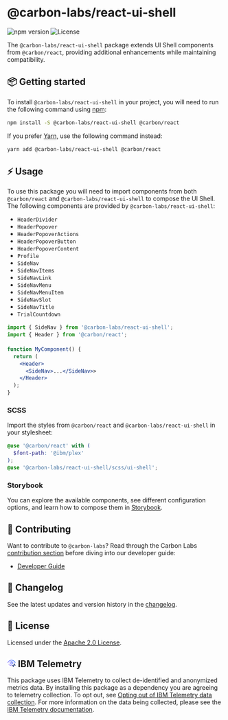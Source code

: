 # @carbon-labs/react-ui-shell

![npm version](https://img.shields.io/npm/v/@carbon-labs/react-ui-shell)
![License](https://img.shields.io/github/license/carbon-design-system/carbon-labs)

The `@carbon-labs/react-ui-shell` package extends UI Shell components from
`@carbon/react`, providing additional enhancements while maintaining
compatibility.

## 📦 Getting started

To install `@carbon-labs/react-ui-shell` in your project, you will need to run
the following command using [npm](https://www.npmjs.com/):

```bash
npm install -S @carbon-labs/react-ui-shell @carbon/react
```

If you prefer [Yarn](https://yarnpkg.com/en/), use the following command
instead:

```bash
yarn add @carbon-labs/react-ui-shell @carbon/react
```

## ⚡ Usage

To use this package you will need to import components from both `@carbon/react`
and `@carbon-labs/react-ui-shell` to compose the UI Shell. The following
components are provided by `@carbon-labs/react-ui-shell`:

- `HeaderDivider`
- `HeaderPopover`
- `HeaderPopoverActions`
- `HeaderPopoverButton`
- `HeaderPopoverContent`
- `Profile`
- `SideNav`
- `SideNavItems`
- `SideNavLink`
- `SideNavMenu`
- `SideNavMenuItem`
- `SideNavSlot`
- `SideNavTitle`
- `TrialCountdown`

```jsx
import { SideNav } from '@carbon-labs/react-ui-shell';
import { Header } from '@carbon/react';

function MyComponent() {
  return (
    <Header>
      <SideNav>...</SideNav>>
    </Header>
  );
}
```

### SCSS

Import the styles from `@carbon/react` and `@carbon-labs/react-ui-shell` in your
stylesheet:

```scss
@use '@carbon/react' with (
  $font-path: '@ibm/plex'
);
@use '@carbon-labs/react-ui-shell/scss/ui-shell';
```

### Storybook

You can explore the available components, see different configuration options,
and learn how to compose them in
[Storybook](https://labs.carbondesignsystem.com/?path=/docs/react_components-uishell--overview).

## 🙌 Contributing

Want to contribute to `@carbon-labs`? Read through the Carbon Labs
[contribution section](https://pages.github.ibm.com/carbon/ibm-products/contributing/carbon-labs/#carbon-labs-in-code)
before diving into our developer guide:

- [Developer Guide](https://github.com/carbon-design-system/carbon-labs/blob/main/docs/developing.md)

## 📖 Changelog

See the latest updates and version history in the
[changelog](https://github.com/carbon-design-system/carbon-labs/blob/main/packages/react/src/components/UIShell/CHANGELOG.md).

## 📝 License

Licensed under the
[Apache 2.0 License](https://github.com/carbon-design-system/carbon-labs/blob/main/LICENSE).

## <picture><source height="20" width="20" media="(prefers-color-scheme: dark)" srcset="https://raw.githubusercontent.com/ibm-telemetry/telemetry-js/main/docs/images/ibm-telemetry-dark.svg"><source height="20" width="20" media="(prefers-color-scheme: light)" srcset="https://raw.githubusercontent.com/ibm-telemetry/telemetry-js/main/docs/images/ibm-telemetry-light.svg"><img height="20" width="20" alt="IBM Telemetry" src="https://raw.githubusercontent.com/ibm-telemetry/telemetry-js/main/docs/images/ibm-telemetry-light.svg"></picture> IBM Telemetry

This package uses IBM Telemetry to collect de-identified and anonymized metrics
data. By installing this package as a dependency you are agreeing to telemetry
collection. To opt out, see
[Opting out of IBM Telemetry data collection](https://github.com/ibm-telemetry/telemetry-js/tree/main#opting-out-of-ibm-telemetry-data-collection).
For more information on the data being collected, please see the
[IBM Telemetry documentation](https://github.com/ibm-telemetry/telemetry-js/tree/main#ibm-telemetry-collection-basics).
